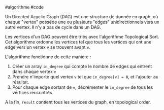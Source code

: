 #algorithme #code 

Un Directed Acyclic Graph (DAG) est une structure de donnée en graph, où chaque "vertex" possède une ou plusieurs "edges" unidirectionnels vers un autre vertex. Il n'y a pas de cycle dans un DAG.

Les vertices d'un DAG peuvent être triés avec l'algorithme Topological Sort. Cet algorithme ordonne les vertices tel que tous les vertices qui ont une edge vers un vertex `v` se trouvent avant `v`.

L'algorithme fonctionne de cette manière :
1. Créer un array `in_degree` qui compte le nombre de edges qui entrent dans chaque vertex `v`
2. Prendre n'importe quel vertex `v` tel que  `in_degree[v] = 0`, et l'ajouter au résultat.
3. Pour chaque edge sortant de `v`, décrémenter le `in_degree` de tous les vertices rencontrés

A la fin, `result` contient tous les vertices du graph, en topological order.